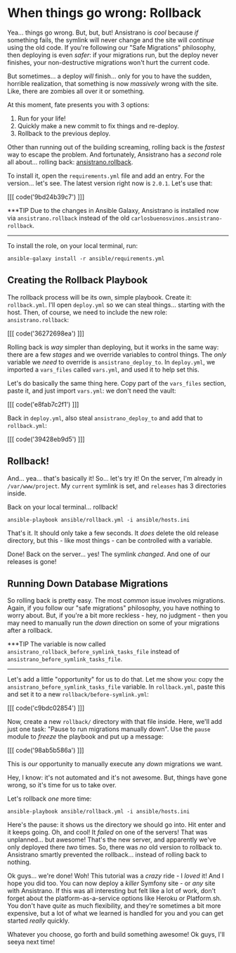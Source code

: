 # When things go wrong: Rollback

Yea... things go wrong. But, but, but! Ansistrano is *cool* because *if* something
fails, the symlink will never change and the site will *continue* using the old
code. If you're following our "Safe Migrations" philosophy, then deploying is even
*safer*: if your migrations run, but the deploy never finishes, your non-destructive
migrations won't hurt the current code.

But sometimes... a deploy *will* finish... only for you to have the sudden, horrible
realization, that something is now *massively* wrong with the site. Like, there
are zombies all over it or something.

At this moment, fate presents you with 3 options:

1. Run for your life!
2. Quickly make a new commit to fix things and re-deploy.
3. Rollback to the previous deploy.

Other than running out of the building screaming, rolling back is the *fastest*
way to escape the problem. And fortunately, Ansistrano has a *second* role all
about... rolling back: [ansistrano.rollback][ansistrano_rollback].

To install it, open the `requirements.yml` file and add an entry. For the version...
let's see. The latest version right now is `2.0.1`. Let's use that:

[[[ code('9bd24b39c7') ]]]

***TIP
Due to the changes in Ansible Galaxy, Ansistrano is installed now via `ansistrano.rollback`
instead of the old `carlosbuenosvinos.ansistrano-rollback`.
***

To install the role, on your local terminal, run:

```terminal
ansible-galaxy install -r ansible/requirements.yml
```

## Creating the Rollback Playbook

The rollback process will be its own, simple playbook. Create it: `rollback.yml`.
I'll open `deploy.yml` so we can steal things... starting with the host. Then, of
course, we need to include the new role: `ansistrano.rollback`:

[[[ code('36272698ea') ]]]

Rolling back is *way* simpler than deploying, but it works in the same way: there
are a few *stages* and we override variables to control things. The *only* variable
we *need* to override is `ansistrano_deploy_to`. In `deploy.yml`, we imported a
`vars_files` called `vars.yml`, and used it to help set this.

Let's do basically the same thing here. Copy part of the `vars_files` section, paste
it, and just import `vars.yml`: we don't need the vault:

[[[ code('e8fab7c2f1') ]]]

Back in `deploy.yml`, also steal `ansistrano_deploy_to` and add that to `rollback.yml`:

[[[ code('39428eb9d5') ]]]

## Rollback!

And... yea... that's basically it! So... let's try it! On the server, I'm already
in `/var/www/project`. My `current` symlink is set, and `releases` has 3 directories
inside.

Back on your local terminal... rollback!

```terminal
ansible-playbook ansible/rollback.yml -i ansible/hosts.ini
```

That's it. It should only take a few seconds. It *does* delete the old release
directory, but this - like most things - can be controlled with a variable.

Done! Back on the server... yes! The symlink *changed*. And one of our releases
is gone!

## Running Down Database Migrations

So rolling back is pretty easy. The most *common* issue involves migrations. Again,
if you follow our "safe migrations" philosophy, you have nothing to worry about.
But, if you're a bit more reckless - hey, no judgment - then you may need to manually
run the *down* direction on some of your migrations after a rollback.

***TIP
The variable is now called `ansistrano_rollback_before_symlink_tasks_file` instead
of `ansistrano_before_symlink_tasks_file`.
***

Let's add a little "opportunity" for us to do that. Let me show you: copy the
`ansistrano_before_symlink_tasks_file` variable. In `rollback.yml`, paste this
and set it to a new `rollback/before-symlink.yml`:

[[[ code('c9bdc02854') ]]]

Now, create a new `rollback/` directory with that file inside. Here, we'll add
just one task: "Pause to run migrations manually down". Use the `pause` module
to *freeze* the playbook and put up a message:

[[[ code('98ab5b586a') ]]]

This is *our* opportunity to manually execute any *down* migrations we want.

Hey, I know: it's not automated and it's not awesome. But, things have gone wrong,
so it's time for us to take over.

Let's rollback *one* more time:

```terminal-silent
ansible-playbook ansible/rollback.yml -i ansible/hosts.ini
```

Here's the pause: it shows us the directory we should go into. Hit enter and it
keeps going. Oh, and cool! It *failed* on one of the servers! That was unplanned...
but awesome! That's the new server, and apparently we've only deployed there *two*
times. So, there was *no* old version to rollback to. Ansistrano smartly prevented
the rollback... instead of rolling back to nothing.

Ok guys... we're done! Woh! This tutorial was a *crazy* ride - I *loved* it! And
I hope you did too. You can now deploy a *killer* Symfony site - or *any* site with
Ansistrano. If this was all interesting but felt like a lot of work, don't forget
about the platform-as-a-service options like Heroku or Platform.sh. You don't have
*quite* as much flexibility, and they're sometimes a bit more expensive, but a lot
of what we learned is handled for you and you can get started *really* quickly.

Whatever you choose, go forth and build something awesome! Ok guys, I'll seeya next
time!


[ansistrano_rollback]: https://github.com/ansistrano/rollback
